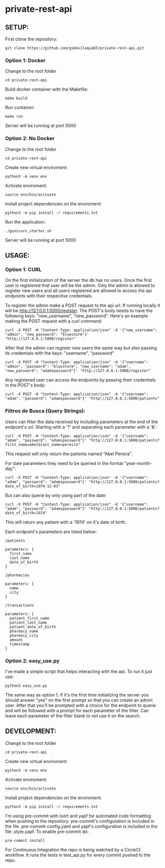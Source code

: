 # private-rest-api

## SETUP:

First clone the repository:
```
git clone https://github.com/gsbevilaqua83/private-rest-api.git
```

### Option 1: Docker

Change to the root folder
```
cd private-rest-api
```

Build docker container with the Makefile:
```
make build
```

Run container:
```
make run
```

Server will be running at port 5000


### Option 2: No Docker

Change to the root folder
```
cd private-rest-api
```

Create new virtual enviroment:
```
python3 -m venv env
```

Activate enviroment:
```
source env/bin/activate
```

Install project dependencies on the enviroment:
```
python3 -m pip install -r requirements.txt 
```

Run the application:
```
./gunicorn_starter.sh
```

Server will be running at port 5000



## USAGE:

### Option 1: CURL

On the first initialization of the server the db has no users. Once the first user is registered that user will be the admin. Only the admin is allowed to register new users and all users registered are allowed to access the api endpoints with their respective credentials.

To register the admin make a POST request to the api url. If running locally it will be http://127.0.0.1:5000/register. The POST's body needs to have the following keys: "new_username", "new_password".
Here's an example making the POST request with a curl command:
```
curl -X POST -H "Content-Type: application/json" -d '{"new_username": "admin", "new_password": "bluestorm"}' "http://127.0.0.1:5000/register"
```

After that the admin can register new users the same way but also passing its credentials with the keys: "username", "password"
```
curl -X POST -H "Content-Type: application/json" -d '{"username": "admin", "password": "bluestorm", "new_username": "adam", "new_password": "adamspassword"}' "http://127.0.0.1:5000/register"
```

Any registered user can access the endpoints by passing their credentials in the POST's body:
```
curl -X POST -H "Content-Type: application/json" -d '{"username": "adam", "password": "adamspassword"}' "http://127.0.0.1:5000/patients"
```

### Filtros de Busca (Query Strings):

Users can filter the data received by including parameters at the end of the endpoint's url. Starting with a '?' and separating each parameter with a '&':
```
curl -X POST -H "Content-Type: application/json" -d '{"username": "adam", "password": "adamspassword"}' "http://127.0.0.1:5000/patients?first_name=abel&last_name=pereira"
```
This request will only return the patients named "Abel Pereira".

For date parameters they need to be queried in the format "year-month-day":
```
curl -X POST -H "Content-Type: application/json" -d '{"username": "adam", "password": "adamspassword"}' "http://127.0.0.1:5000/patients?date_of_birth=1974-12-03"
``` 

But can also querie by only using part of the date:
```
curl -X POST -H "Content-Type: application/json" -d '{"username": "adam", "password": "adamspassword"}' "http://127.0.0.1:5000/patients?date_of_birth=1974"
```
This will return any patient with a '1974' on it's date of birth.


Each endpoint's parameters are listed below:
```
/patients

parameters: {
  first_name
  last_name
  date_of_birth
}
```

```
/pharmacies

parameters: {
  name
  city
}
```

```
/transactions

parameters: {
  patient_first_name
  patient_last_name
  patient_date_of_birth
  pharmacy_name
  pharmacy_city
  amount
  timestamp
}
```


### Option 2: easy_use.py

I've made a simple script that helps interacting with the api. To run it just use:
```
python3 easy_use.py
```

The same way as option 1, if it's the first time initializing the server you should answer "yes" on the first prompt so that you can create an admin user. After that you'll be prompted with a choice for the endpoint to querie and will be followed with a prompt for each parameter of the filter. Can leave each parameter of the filter blank to not use it on the search.


## DEVELOPMENT:

Change to the root folder
```
cd private-rest-api
```

Create new virtual enviroment:
```
python3 -m venv env
```

Activate enviroment:
```
source env/bin/activate
```

Install project dependencies on the enviroment:
```
python3 -m pip install -r requirements.txt 
```

I'm using pre-commit with isort and yapf for automated code formatting when pushing to the repository. pre-commit's configuration is included in the file .pre-commit-config.yaml and yapf's configuration is included in the file .style.yapf. To enable pre-commit do:
```
pre-commit install
```

For Continuous Integration the repo is being watched by a CircleCI workflow. It runs the tests in test_api.py for every commit pushed to the repo.